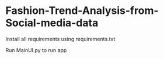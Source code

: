 # Fashion-Trend-Analysis-from-Social-media-data
Install all requirements using requirements.txt

Run MainUI.py to run app
